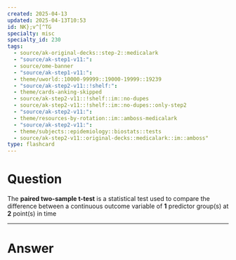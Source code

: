 ```yaml
---
created: 2025-04-13
updated: 2025-04-13T10:53
id: NK};v^[^TG
specialty: misc
specialty_id: 230
tags:
  - source/ak-original-decks::step-2::medicalark
  - "source/ak-step1-v11:": 
  - source/ome-banner
  - "source/ak-step1-v11:": 
  - theme/uworld::10000-99999::19000-19999::19239
  - "source/ak-step2-v11::!shelf:": 
  - theme/cards-anking-skipped
  - source/ak-step2-v11::!shelf::im::no-dupes
  - source/ak-step2-v11::!shelf::im::no-dupes::only-step2
  - "source/ak-step2-v11:": 
  - theme/resources-by-rotation::im::amboss-medicalark
  - "source/ak-step2-v11:": 
  - theme/subjects::epidemiology::biostats::tests
  - source/ak-step2-v11::original-decks::medicalark::im::amboss"
type: flashcard
---
```


# Question
The **paired two-sample t-test** is a statistical test used to compare the difference between a continuous outcome variable of **1** predictor group(s) at **2** point(s) in time

---

# Answer
